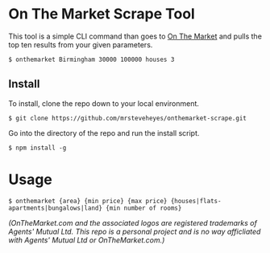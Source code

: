 # On The Market Scrape Tool

This tool is a simple CLI command than goes to [On The Market](http://onthemarket.com) and pulls the top ten results from your given parameters.

```
$ onthemarket Birmingham 30000 100000 houses 3
```

## Install

To install, clone the repo down to your local environment.

```
$ git clone https://github.com/mrsteveheyes/onthemarket-scrape.git
```

Go into the directory of the repo and run the install script.

```
$ npm install -g
```

# Usage

```
$ onthemarket {area} {min price} {max price} {houses|flats-apartments|bungalows|land} {min number of rooms}
```

_(OnTheMarket.com and the associated logos are registered trademarks of Agents' Mutual Ltd. This repo is a personal project and is no way afficliated with Agents' Mutual Ltd or OnTheMarket.com.)_ 